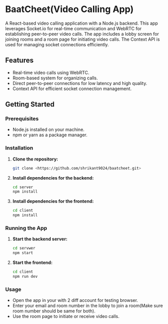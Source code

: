 # BaatCheet(Video Calling App)

A React-based video calling application with a Node.js backend. This app leverages Socket.io for real-time communication and WebRTC for establishing peer-to-peer video calls. The app includes a lobby screen for joining rooms and a room page for initiating video calls. The Context API is used for managing socket connections efficiently.

## Features

- Real-time video calls using WebRTC.
- Room-based system for organizing calls.
- Direct peer-to-peer connections for low latency and high quality.
- Context API for efficient socket connection management.


## Getting Started

### Prerequisites

- Node.js installed on your machine.
- npm or yarn as a package manager.

### Installation

1. **Clone the repository:**
    ```bash
    git clone <https://github.com/shrikant9024/baatcheet.git>
    ```

2. **Install dependencies for the backend:**
    ```bash
    cd server
    npm install
    ```

3. **Install dependencies for the frontend:**
    ```bash
    cd client
    npm install
    ```

### Running the App

1. **Start the backend server:**
    ```bash
    cd servwer
    npm start
    ```

2. **Start the frontend:**
    ```bash
    cd client
    npm run dev
    ```

### Usage

- Open the app in your  with 2 diff account for testing browser.
- Enter your email and room number in the lobby to join a room(Make sure room number should be same for both).
- Use the room page to initiate or receive video calls.


